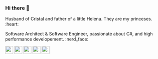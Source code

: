 ### Hi there 👋
<p>Husband of Cristal and father of a little Helena. They are my princeses. :heart:</p>
<p>Software Architect & Software Engineer, passionate about C#, and high performance developement. :nerd_face: </p>
<p>
  <a href="https://linkedin.com/in/juniorporfirio" target="_blank">
<img src="https://img.shields.io/badge/linkedin-%231DA1F2.svg?&style=for-the-badge&logo=linkedin&logoColor=white" height=25></a>
<a href="https://twitter.com/juniorporfirio" target="_blank"><img src="https://img.shields.io/badge/twitter-%231DA1F2.svg?&style=for-the-badge&logo=twitter&logoColor=white" height=25></a> 
<a href="https://medium.com/@juniorporfirio" target="_blank"><img src="https://img.shields.io/badge/medium-%2312100E.svg?&style=for-the-badge&logo=medium&logoColor=white" height=25></a> 
<a href="https://dev.to/juniorporfirio" target="_blank"><img src="https://img.shields.io/badge/DEV.TO-%230A0A0A.svg?&style=for-the-badge&logo=dev-dot-to&logoColor=white" height=25></a>
<a href="https://YouTube.com/juniorporfirio" target="_blank"><img src="https://img.shields.io/badge/-YouTube-red?&style=for-the-badge&logo=youtube&logoColor=white" height=25></a>
</p>
